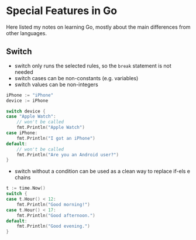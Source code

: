 # Special Features in Go
Here listed my notes on learning Go, mostly about the main differences from other languages.

## Switch
- switch only runs the selected rules, so the `break` statement is not needed
- switch cases can be non-constants (e.g. variables)
- switch values can be non-integers

```go
iPhone := "iPhone"
device := iPhone

switch device {
case "Apple Watch":
    // won't be called
    fmt.Println("Apple Watch")
case iPhone:
    fmt.Println("I got an iPhone")
default:
    // won't be called
    fmt.Println("Are you an Android user?")
}
```

- switch without a condition can be used as a clean way to replace if-els
e chains

```go
t := time.Now()
switch {
case t.Hour() < 12:
    fmt.Println("Good morning!")
case t.Hour() < 17: 
    fmt.Println("Good afternoon.")
default:
    fmt.Println("Good evening.")
}   
```

